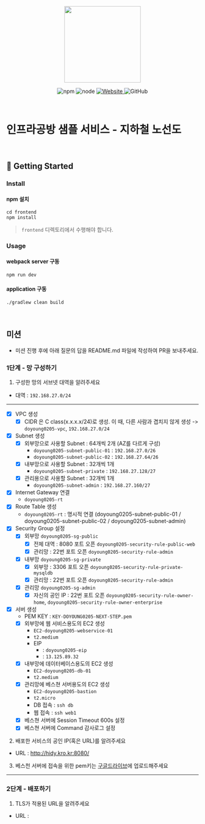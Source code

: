<p align="center">
    <img width="200px;" src="https://raw.githubusercontent.com/woowacourse/atdd-subway-admin-frontend/master/images/main_logo.png"/>
</p>
<p align="center">
  <img alt="npm" src="https://img.shields.io/badge/npm-%3E%3D%205.5.0-blue">
  <img alt="node" src="https://img.shields.io/badge/node-%3E%3D%209.3.0-blue">
  <a href="https://edu.nextstep.camp/c/R89PYi5H" alt="nextstep atdd">
    <img alt="Website" src="https://img.shields.io/website?url=https%3A%2F%2Fedu.nextstep.camp%2Fc%2FR89PYi5H">
  </a>
  <img alt="GitHub" src="https://img.shields.io/github/license/next-step/atdd-subway-service">
</p>

<br>

# 인프라공방 샘플 서비스 - 지하철 노선도

<br>

## 🚀 Getting Started

### Install
#### npm 설치
```
cd frontend
npm install
```
> `frontend` 디렉토리에서 수행해야 합니다.

### Usage
#### webpack server 구동
```
npm run dev
```
#### application 구동
```
./gradlew clean build
```

<br>

## 미션

* 미션 진행 후에 아래 질문의 답을 README.md 파일에 작성하여 PR을 보내주세요.

### 1단계 - 망 구성하기

1. 구성한 망의 서브넷 대역을 알려주세요

- 대역 : `192.168.27.0/24`
---
- [x] VPC 생성
    - [x] CIDR 은 C class(x.x.x.x/24)로 생성. 이 때, 다른 사람과 겹치지 않게 생성 -> `doyoung0205-vpc`, `192.168.27.0/24`
- [x] Subnet 생성
    - [x] 외부망으로 사용할 Subnet : 64개씩 2개 (AZ를 다르게 구성)
        - `doyoung0205-subnet-public-01` : `192.168.27.0/26`
        - `doyoung0205-subnet-public-02` : `192.168.27.64/26`
    - [x] 내부망으로 사용할 Subnet : 32개씩 1개
        - `doyoung0205-subnet-private` : `192.168.27.128/27`
    - [x] 관리용으로 사용할 Subnet : 32개씩 1개
        - `doyoung0205-subnet-admin` : `192.168.27.160/27`
- [x] Internet Gateway 연결
    - `doyoung0205-rt`
- [x] Route Table 생성
    - `doyoung0205-rt` : 명시적 연결 (doyoung0205-subnet-public-01 / doyoung0205-subnet-public-02 / doyoung0205-subnet-admin)
- [x] Security Group 설정
    - [x] 외부망 `doyoung0205-sg-public`
        - [x] 전체 대역 : 8080 포트 오픈 `doyoung0205-security-rule-public-web`
        - [x] 관리망 : 22번 포트 오픈 `doyoung0205-security-rule-admin`
    - [x] 내부망 `doyoung0205-sg-private`
        - [x] 외부망 : 3306 포트 오픈 `doyoung0205-security-rule-private-mysqldb`
        - [x] 관리망 : 22번 포트 오픈 `doyoung0205-security-rule-admin`
    - [x] 관리망  `doyoung0205-sg-admin`
        - [x] 자신의 공인 IP : 22번 포트 오픈 `doyoung0205-security-rule-owner-home`, `doyoung0205-security-rule-owner-enterprise`
- [x] 서버 생성
    - PEM KEY : `KEY-DOYOUNG0205-NEXT-STEP.pem`
    - [x] 외부망에 웹 서비스용도의 EC2 생성
        - `EC2-doyoung0205-webservice-01`
        - `t2.medium`
        - EIP
            - : `doyoung0205-eip`
            - : `13.125.89.32`
    - [x] 내부망에 데이터베이스용도의 EC2 생성
        - `EC2-doyoung0205-db-01`
        - `t2.medium`
    - [x] 관리망에 베스쳔 서버용도의 EC2 생성
        - `EC2-doyoung0205-bastion`
        - `t2.micro`
        - DB 접속 : `ssh db`
        - 웹 접속 : `ssh web1`
    - [x] 베스쳔 서버에 Session Timeout 600s 설정
    - [x] 베스쳔 서버에 Command 감사로그 설정

2. 배포한 서비스의 공인 IP(혹은 URL)를 알려주세요

- URL : http://hidy.kro.kr:8080/

3. 베스천 서버에 접속을 위한 pem키는 [구글드라이브](https://drive.google.com/drive/folders/1dZiCUwNeH1LMglp8dyTqqsL1b2yBnzd1?usp=sharing)에
   업로드해주세요

---

### 2단계 - 배포하기

1. TLS가 적용된 URL을 알려주세요

- URL : 
